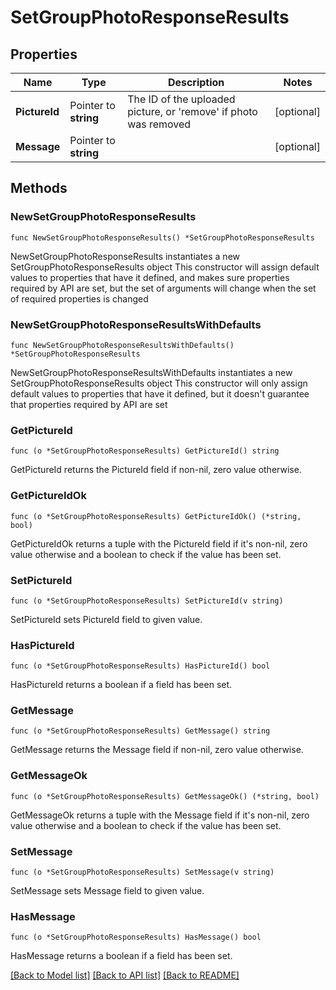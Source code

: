# SetGroupPhotoResponseResults

## Properties

Name | Type | Description | Notes
------------ | ------------- | ------------- | -------------
**PictureId** | Pointer to **string** | The ID of the uploaded picture, or &#39;remove&#39; if photo was removed | [optional] 
**Message** | Pointer to **string** |  | [optional] 

## Methods

### NewSetGroupPhotoResponseResults

`func NewSetGroupPhotoResponseResults() *SetGroupPhotoResponseResults`

NewSetGroupPhotoResponseResults instantiates a new SetGroupPhotoResponseResults object
This constructor will assign default values to properties that have it defined,
and makes sure properties required by API are set, but the set of arguments
will change when the set of required properties is changed

### NewSetGroupPhotoResponseResultsWithDefaults

`func NewSetGroupPhotoResponseResultsWithDefaults() *SetGroupPhotoResponseResults`

NewSetGroupPhotoResponseResultsWithDefaults instantiates a new SetGroupPhotoResponseResults object
This constructor will only assign default values to properties that have it defined,
but it doesn't guarantee that properties required by API are set

### GetPictureId

`func (o *SetGroupPhotoResponseResults) GetPictureId() string`

GetPictureId returns the PictureId field if non-nil, zero value otherwise.

### GetPictureIdOk

`func (o *SetGroupPhotoResponseResults) GetPictureIdOk() (*string, bool)`

GetPictureIdOk returns a tuple with the PictureId field if it's non-nil, zero value otherwise
and a boolean to check if the value has been set.

### SetPictureId

`func (o *SetGroupPhotoResponseResults) SetPictureId(v string)`

SetPictureId sets PictureId field to given value.

### HasPictureId

`func (o *SetGroupPhotoResponseResults) HasPictureId() bool`

HasPictureId returns a boolean if a field has been set.

### GetMessage

`func (o *SetGroupPhotoResponseResults) GetMessage() string`

GetMessage returns the Message field if non-nil, zero value otherwise.

### GetMessageOk

`func (o *SetGroupPhotoResponseResults) GetMessageOk() (*string, bool)`

GetMessageOk returns a tuple with the Message field if it's non-nil, zero value otherwise
and a boolean to check if the value has been set.

### SetMessage

`func (o *SetGroupPhotoResponseResults) SetMessage(v string)`

SetMessage sets Message field to given value.

### HasMessage

`func (o *SetGroupPhotoResponseResults) HasMessage() bool`

HasMessage returns a boolean if a field has been set.


[[Back to Model list]](../README.md#documentation-for-models) [[Back to API list]](../README.md#documentation-for-api-endpoints) [[Back to README]](../README.md)



